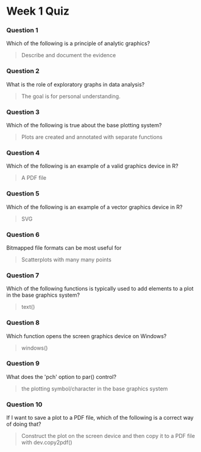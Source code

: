 # Week 1 Quiz

### Question 1
Which of the following is a principle of analytic graphics?

> Describe and document the evidence	


### Question 2
What is the role of exploratory graphs in data analysis?

> The goal is for personal understanding.


### Question 3
Which of the following is true about the base plotting system?

> Plots are created and annotated with separate functions	


### Question 4
Which of the following is an example of a valid graphics device in R?

> A PDF file


### Question 5
Which of the following is an example of a vector graphics device in R?

> SVG


### Question 6
Bitmapped file formats can be most useful for

> Scatterplots with many many points


### Question 7
Which of the following functions is typically used to add elements to a plot in the base graphics system?

> text()


### Question 8
Which function opens the screen graphics device on Windows?

> windows()


### Question 9
What does the 'pch' option to par() control?

> the plotting symbol/character in the base graphics system


### Question 10
If I want to save a plot to a PDF file, which of the following is a correct way of doing that?

> Construct the plot on the screen device and then copy it to a PDF file with dev.copy2pdf()
